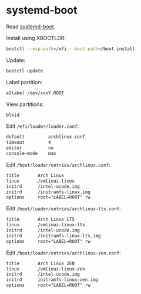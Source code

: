 # systemd-boot

Read [systemd-boot](https://wiki.archlinux.org/index.php/Systemd-boot).

Install using XBOOTLDR:

```sh
bootctl --esp-path=/efi --boot-path=/boot install
```

Update:

```sh
bootctl update
```

Label partition:

```sh
e2label /dev/xxxY ROOT
```

View partitions:

```sh
blkid
```

Edit `/efi/loader/loader.conf`:

```txt
default         archlinux.conf
timeout         4
editor          no
console-mode    max
```

Edit `/boot/loader/entries/archlinux.conf`:

```txt
title       Arch Linux
linux       /vmlinuz-linux
initrd      /intel-ucode.img
initrd      /initramfs-linux.img
options     root="LABEL=ROOT" rw
```

Edit `/boot/loader/entries/archlinux-lts.conf`:

```txt
title       Arch Linux LTS
linux       /vmlinuz-linux-lts
initrd      /intel-ucode.img
initrd      /initramfs-linux-lts.img
options     root="LABEL=ROOT" rw
```

Edit `/boot/loader/entries/archlinux-zen.conf`:

```txt
title       Arch Linux ZEN
linux       /vmlinuz-linux-zen
initrd      /intel-ucode.img
initrd      initramfs-linux-zen.img
options     root="LABEL=ROOT" rw
```
